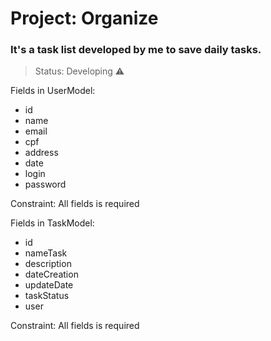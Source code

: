 # Project: Organize

### It's a task list developed by me to save daily tasks.

> Status: Developing ⚠️

Fields in UserModel:

+ id
+ name
+ email
+ cpf
+ address
+ date
+ login
+ password

Constraint: All fields is required

Fields in TaskModel:

+ id
+ nameTask
+ description
+ dateCreation
+ updateDate
+ taskStatus
+ user

Constraint: All fields is required

